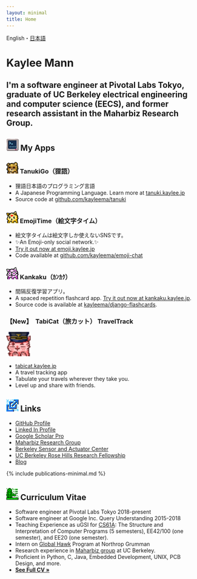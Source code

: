 ```yaml
---
layout: minimal
title: Home
---
```



<hgroup>
    <div class="switcher">
        <span>English</span>・<a href="/jp/index.html">日本語</a>
    </div>
    <h1>Kaylee Mann</h1>
    <h2>
        I'm a software engineer at Pivotal Labs Tokyo,
        graduate of UC Berkeley electrical engineering and computer science (EECS),
        and former research assistant in the Maharbiz Research Group.
    </h2>
</hgroup>

## <img width="32px" class="favicon" src="/images/favicons/apps.png" /> My Apps

### <img width="32px" class="favicon" src="/images/favicons/favicon-tanuki.png" /> TanukiGo（狸語）

* 狸語日本語のプログラミング言語
* A Japanese Programming Language. Learn more at [tanuki.kaylee.jp](https://tanuki.kaylee.jp)
* Source code at [github.com/kayleema/tanuki](https://github.com/kayleema/tanuki)

### <img width="32px" class="favicon" src="/images/favicons/favicon-emojitime.png" /> EmojiTime（絵文字タイム）

* 絵文字タイムは絵文字しか使えないSNSです。
* ✨An Emoji-only social network.✨
* [Try it out now at emoji.kaylee.jp](https://emoji.kaylee.jp)
* Code available at [github.com/kayleema/emoji-chat](https://github.com/kayleema/emoji-chat)


### <img width="32px" class="favicon" src="/images/favicons/favicon-megane.png" /> Kankaku（ｶﾝｶｸ）

* 間隔反復学習アプリ。
* A spaced repetition flashcard app.
  [Try it out now at kankaku.kaylee.jp](https://kankaku.kaylee.jp).
* Source code is available at [kayleema/django-flashcards](https://github.com/kayleema/django-flashcards).

<div class="app">
  <h3>
    【New】　TabiCat（旅カット） TravelTrack
  </h3>
  <div class="appbody">
    <img width="64px" height="64px" class="favicon" src="/images/favicons/favicon-travel.png" />
    <ul>
      <li><a href="https://tabicat.kaylee.jp">tabicat.kaylee.jp</a></li>
      <li>A travel tracking app</li>
      <li>Tabulate your travels wherever they take you.</li>
      <li>Level up and share with friends.</li>
    </ul>
  </div>
</div>

## <img width="32px" class="favicon" src="/images/favicons/link.png" /> Links
* [GitHub Profile](https://github.com/kayleema)
* [Linked In Profile](http://www.linkedin.com/in/kayleem)
* [Google Scholar Pro](https://scholar.google.com/citations?user=octX3FQAAAAJ)
* [Maharbiz Research Group](http://maharbizgroup.wordpress.com/)
* [Berkeley Sensor and Actuator Center](https://bsac.berkeley.edu)
* [UC Berkeley Rose Hills Research Fellowship](https://research.berkeley.edu/surf/surf-rose-hills/)
* [Blog](/posts-minimal.html)

{% include publications-minimal.md %}

## <img width="32px" class="favicon" src="/images/favicons/cv.png" /> Curriculum Vitae
* Software engineer at Pivotal Labs Tokyo 2018-present
* Software engineer at Google Inc. Query Understanding 2015-2018
* Teaching Experience as uGSI for [CS61A](http://www-inst.eecs.berkeley.edu/~cs61a): The Structure and Interpretation of Computer Programs (5 semesters), EE42/100 (one semester), and EE20 (one semester).
* Intern on [Global Hawk](http://en.wikipedia.org/wiki/Northrop_Grumman_RQ-4_Global_Hawk) Program at Northrop Grumman
* Research experience in [Maharbiz group](http://maharbizgroup.wordpress.com/) at UC Berkeley.
* Proficient in Python, C, Java, Embedded Development, UNIX, PCB Design, and more.
* **[See Full CV &raquo;](/resume.pdf)**


